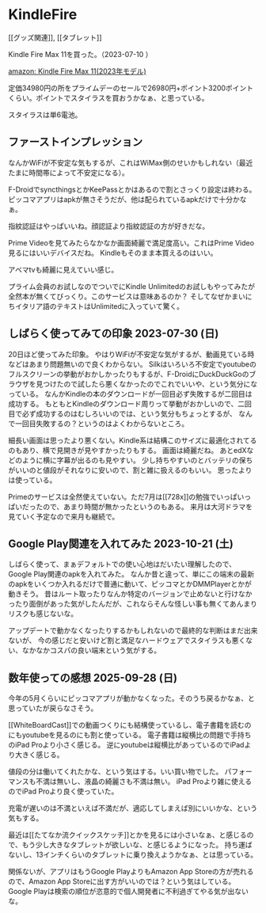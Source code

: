 # KindleFire

[[グッズ関連]], [[タブレット]]

Kindle Fire Max 11を買った。（2023-07-10 ）

[amazon: Kindle Fire Max 11(2023年モデル)](https://amzn.to/3XT3Y1s)

定価34980円の所をプライムデーのセールで26980円+ポイント3200ポイントくらい。ポイントでスタイラスを買おうかなぁ、と思っている。

スタイラスは単6電池。

## ファーストインプレッション

なんかWiFiが不安定な気もするが、これはWiMax側のせいかもしれない（最近たまに時間帯によって不安定になる）。

F-DroidでsyncthingsとかKeePassとかはあるので割とさっくり設定は終わる。
ピッコマアプリはapkが無さそうだが、他は配られているapkだけで十分かなぁ。

指紋認証はやっぱいいね。顔認証より指紋認証の方が好きだな。

Prime Videoを見てみたらなかなか画面綺麗で満足度高い。これはPrime Video見るにはいいデバイスだね。
Kindleもそのまま本買えるのはいい。

アベマtvも綺麗に見えていい感じ。

プライム会員のお試しなのでついでにKindle Unlimitedのお試しもやってみたが全然本が無くてびっくり。このサービスは意味あるのか？
そしてなぜかまいにちイタリア語のテキストはUnlimitedに入っていて驚く。

## しばらく使ってみての印象 2023-07-30 (日)

20日ほど使ってみた印象。
やはりWiFiが不安定な気がするが、動画見ている時などはあまり問題無いので良くわからない。
Silkはいろいろ不安定でyoutubeのフルスクリーンの挙動がおかしかったりもするが、F-DroidにDuckDuckGoのブラウザを見つけたので試したら悪くなかったのでこれでいいや、という気分になっている。
なんかKindleの本のダウンロードが一回目必ず失敗するが二回目は成功する。
もともとKindleのダウンロード周りって挙動がおかしいので、二回目で必ず成功するのはむしろいいのでは、という気分もちょっとするが、
なんで一回目失敗するの？というのはよくわからないところ。

細長い画面は思ったより悪くない。Kindle系は結構このサイズに最適化されてるのもあり、横で見開きが見やすかったりもする。
画面は綺麗だね。
あとedXなどのように横に字幕が出るのも見やすい。
少し持ちやすいのとバッテリの保ちがいいのと値段がそれなりに安いので、割と雑に扱えるのもいい。
思ったよりは使っている。

Primeのサービスは全然使えていない。ただ7月は[[728x]]の勉強でいっぱいっぱいだったので、あまり時間が無かったというのもある。
来月は大河ドラマを見ていく予定なので来月も継続で。

## Google Play関連を入れてみた 2023-10-21 (土)

しばらく使って、まぁデフォルトでの使い心地はだいたい理解したので、Google Play関連のapkを入れてみた。
なんか昔と違って、単にこの端末の最新のapkをいくつか入れるだけで普通に動いて、ピッコマとかDMMPlayerとかが動きそう。
昔はルート取ったりなんか特定のバージョンで止めないと行けなかったり面倒があった気がしたんだが、これならそんな怪しい事も無くてあんまりリスクも感じないな。

アップデートで動かなくなったりするかもしれないので最終的な判断はまだ出来ないが、
今の感じだと安いけど割と満足なハードウェアでスタイラスも悪くない、なかなかコスパの良い端末という気がする。

## 数年使っての感想 2025-09-28 (日)

今年の5月くらいにピッコマアプリが動かなくなった。そのうち戻るかなぁ、と思っていたが戻らなさそう。

[[WhiteBoardCast]]での動画つくりにも結構使っているし、電子書籍を読むのにもyoutubeを見るのにも割と使っている。
電子書籍は縦横比の問題で手持ちのiPad Proより小さく感じる。
逆にyoutubeは縦横比があっているのでiPadより大きく感じる。

値段の分は働いてくれたかな、という気はする。いい買い物でした。
パフォーマンスも不満は無いし、液晶の綺麗さも不満は無い。
iPad Proより雑に使えるのでiPad Proより良く使っていた。

充電が遅いのは不満といえば不満だが、適応してしまえば別にいいかな、という気もする。

最近は[[たてなか流クイックスケッチ]]とかを見るには小さいなぁ、と感じるので、もう少し大きなタブレットが欲しいな、と感じるようになった。
持ち運ばないし、13インチくらいのタブレットに乗り換えようかなぁ、とは思っている。

関係ないが、アプリはもうGoogle PlayよりもAmazon App Storeの方が売れるので、Amazon App Storeに出す方がいいのでは？という気はしている。
Google Playは検索の順位が恣意的で個人開発者に不利過ぎてやる気が出ないな。